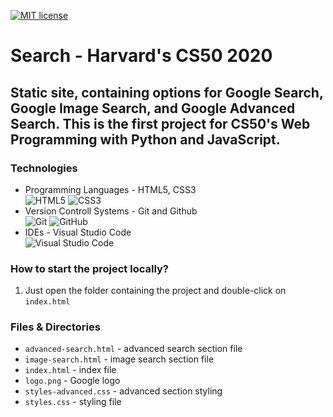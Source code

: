 [![MIT license](https://img.shields.io/badge/License-MIT-blue.svg)](https://github.com/mmanchev23/search/blob/master/LICENSE)

# **Search** - Harvard's CS50 2020

## Static site, containing options for Google Search, Google Image Search, and Google Advanced Search. This is the first project for CS50's Web Programming with Python and JavaScript.

### **Technologies**
<ul>
    <li>
        Programming Languages - HTML5, CSS3
        <br/>
        <img alt="HTML5" src="https://img.shields.io/badge/html5-%23E34F26.svg?style=for-the-badge&logo=html5&logoColor=white"/>
        <img alt="CSS3" src="https://img.shields.io/badge/css3-%231572B6.svg?style=for-the-badge&logo=css3&logoColor=white"/>
    </li>
    <li>
        Version Controll Systems - Git and Github
        <br/>
        <img alt="Git" src="https://img.shields.io/badge/git-%23F05033.svg?style=for-the-badge&logo=git&logoColor=white"/>
        <img alt="GitHub" src="https://img.shields.io/badge/github-%23121011.svg?style=for-the-badge&logo=github&logoColor=white"/>
    </li>
    <li>
        IDEs - Visual Studio Code
        <br/>
        <img alt="Visual Studio Code" src="https://img.shields.io/badge/VisualStudioCode-0078d7.svg?style=for-the-badge&logo=visual-studio-code&logoColor=white"/>
    </li>
</ul>

### **How to start the project locally?**
1. Just open the folder containing the project and double-click on `index.html`

### **Files & Directories**
- `advanced-search.html` - advanced search section file
- `image-search.html` - image search section file
- `index.html` - index file
- `logo.png` - Google logo
- `styles-advanced.css` - advanced section styling
- `styles.css` - styling file
